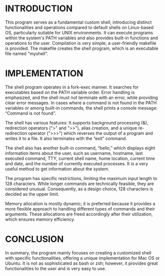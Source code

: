 # INTRODUCTION
This program serves as a fundamental custom shell, introducing distinct functionalities and operations compared to default shells on Linux-based OS, particularly suitable for UNIX environments. It can execute programs within the system's PATH variables and also provides built-in functions and operations to the user. Compilation is very simple; a user-friendly makefile is provided. The makefile creates the shell program, which is an executable file named "myshell".

# IMPLEMENTATION

The shell program operates in a fork-exec manner. It searches for executables based on the PATH variable order. Error handling is emphasized, and the shell must not terminate with an error, while providing clear error messages. In cases where a command is not found in the PATH variables or among built-in commands, the shell prints a console message: “Command is not found”.

The shell has various features: It supports background processing (&), redirection operators (">" and ">>"), alias creation, and a unique re-redirection operator (">>>") which reverses the output of a program and writes it to a file. It also terminates with the “exit” command. 

The shell also has another built-in command, “bello,” which displays eight information items about the user, such as username, hostname, last executed command, TTY, current shell name, home location, current time and date, and the number of currently executed processes. It is a very useful method to get information about the system.

The program has specific restrictions, limiting the maximum input length to 128 characters. While longer commands are technically feasible, they are considered unusual. Consequently, as a design choice, 128 characters is decided as the upper limit. 

Memory allocation is mostly dynamic; it is preferred because it provides a more flexible approach to handling different types of commands and their arguments. These allocations are freed accordingly after their utilization, which ensures memory efficiency.

# CONCLUSION
In summary, the program mainly focuses on creating a customized shell with specific functionalities, offering a unique implementation for Mac OS or Ubuntu. It is not as sophisticated as bash or zsh; however, it provides great functionalities to the user and is very easy to use. 


